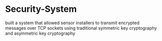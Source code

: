# Security-System
built a system that allowed sensor installers to transmit encrypted messages over TCP sockets using traditional symmetric key cryptography and asymmetric key cryptography
